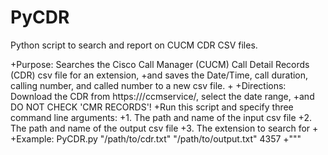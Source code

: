 # PyCDR
Python script to search and report on CUCM CDR CSV files.

 +Purpose: Searches the Cisco Call Manager (CUCM) Call Detail Records (CDR) csv file for an extension,
 +and saves the Date/Time, call duration, calling number, and called number to a new csv file.
 +
 +Directions: Download the CDR from https://<cucmserver>/ccmservice/, select the date range,
 +and DO NOT CHECK 'CMR RECORDS'!
 +Run this script and specify three command line arguments:
 +1. The path and name of the input csv file
 +2. The path and name of the output csv file
 +3. The extension to search for
 +
 +Example: PyCDR.py "/path/to/cdr.txt" "/path/to/output.txt" 4357
 +"""
